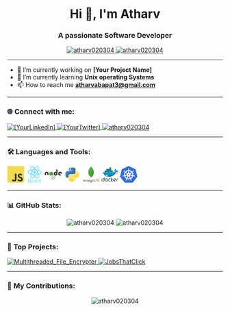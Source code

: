 <h1 align="center">Hi 👋, I'm Atharv </h1>
<h3 align="center">A passionate Software Developer </h3>

<p align="center">
  <a href="https://github.com/atharv020304">
    <img src="https://komarev.com/ghpvc/?username=atharv020304&label=Profile%20views&color=0e75b6&style=flat" alt="atharv020304" />
  </a>
  <a href="https://github.com/atharv020304/?tab=followers">
    <img src="https://img.shields.io/github/followers/atharv020304?label=Followers&style=social" alt="atharv020304" />
  </a>
</p>

---

- 🔭 I’m currently working on **[Your Project Name]**
- 🌱 I’m currently learning **Unix operating Systems**
- 📫 How to reach me **atharvabapat3@gmail.com**

---

### 🌐 **Connect with me:**
<p align="left">
  <a href="https://linkedin.com/in/atharv-bapat-059241264" target="blank">
    <img align="center" src="https://cdn.jsdelivr.net/npm/simple-icons@3.1.0/icons/linkedin.svg" alt="[YourLinkedIn]" height="30" width="40" />
  </a>
  <a href="https://twitter.com/[YourTwitter]" target="blank">
    <img align="center" src="https://cdn.jsdelivr.net/npm/simple-icons@3.1.0/icons/twitter.svg" alt="[YourTwitter]" height="30" width="40" />
  </a>
  <a href="https://github.com/atharv020304" target="blank">
    <img align="center" src="https://cdn.jsdelivr.net/npm/simple-icons@3.1.0/icons/github.svg" alt="atharv020304" height="30" width="40" />
  </a>
</p>

---

### 🛠 **Languages and Tools:**
<p>
  <img src="https://raw.githubusercontent.com/devicons/devicon/master/icons/javascript/javascript-original.svg" alt="JavaScript" width="40" height="40"/>
  <img src="https://raw.githubusercontent.com/devicons/devicon/master/icons/react/react-original-wordmark.svg" alt="React" width="40" height="40"/>
  <img src="https://raw.githubusercontent.com/devicons/devicon/master/icons/nodejs/nodejs-original-wordmark.svg" alt="Node.js" width="40" height="40"/>
  <img src="https://raw.githubusercontent.com/devicons/devicon/master/icons/python/python-original.svg" alt="Python" width="40" height="40"/>
  <img src="https://raw.githubusercontent.com/devicons/devicon/master/icons/mongodb/mongodb-original-wordmark.svg" alt="MongoDB" width="40" height="40"/>
  <img src="https://raw.githubusercontent.com/devicons/devicon/master/icons/docker/docker-original-wordmark.svg" alt="Docker" width="40" height="40"/>
  <img src="https://raw.githubusercontent.com/devicons/devicon/master/icons/kubernetes/kubernetes-plain.svg" alt="Kubernetes" width="40" height="40"/>
</p>

---

### 📊 **GitHub Stats:**
<p align="center">
  <img src="https://github-readme-stats.vercel.app/api?username=atharv020304&show_icons=true&locale=en" alt="atharv020304" />
  <img src="https://github-readme-streak-stats.herokuapp.com/?user=atharv020304&" alt="atharv020304" />
</p>

---

### 📂 **Top Projects:**
<p align="left">
  <a href="https://github.com/atharv020304/Multithreaded_File_Encrypter">
    <img src="https://github-readme-stats.vercel.app/api/pin/?username=atharv020304&repo=" alt="Multithreaded_File_Encrypter" />
  </a>
  <a href="https://github.com/atharv020304/JobsThatClick">
    <img src="https://github-readme-stats.vercel.app/api/pin/?username=atharv020304&repo=JobsThatClick" alt="JobsThatClick" />
  </a>
</p>

---

### 🚀 **My Contributions:**
<p align="center">
  <img src="https://github-readme-activity-graph.vercel.app/graph?username=atharv020304&theme=react-dark" alt="atharv020304" />
</p>
